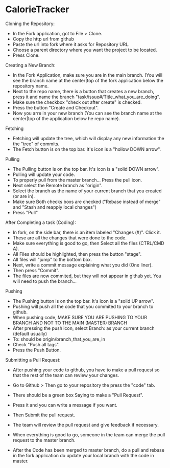 # CalorieTracker

Cloning the Repository:

- In the Fork application, got to File > Clone.
- Copy the http url from github
- Paste the url into fork where it asks for Repository URL.
- Choose a parent directory where you want the project to be located.
- Press Clone.

Creating a New Branch:

- In the Fork Application, make sure you are in the main branch. (You will see the branch name at the center|top of the fork application below the repository name.
- Next to the repo name, there is a button that creates a new branch, press it and name the branch "task/issue#/Title_what_you_are_doing".
- Make sure the checkbox "check out after create" is checked.
- Press the button "Create and Checkout".
- Now you arre in your new branch (You can see the branch name at the center|top of the application below he repo name).

Fetching

- Fetching will update the tree, which will display any new information the the "tree" of commits.
- The Fetch button is on the top bar. It's icon is a "hollow DOWN arrow".

Pulling

- The Pulling button is on the top bar. It's icon is a "solid DOWN arrow".
- Pulling will update your code.
- To properly pull from the master branch... Press the pull icon.
- Next select the Remote branch as "origin".
- Select the branch as the name of your current branch that you created (or are in).
- Make sure Both checks boxs are checked ("Rebase instead of merge" and "Stash and reapply local changes")
- Press "Pull"

After Completing a task (Coding):

- In fork, on the side bar, there is an item labeled "Changes (#)". Click it.
- These are all the changes that were done to the code.
- Make sure everything is good to go, then Select all the files (CTRL/CMD A).
- All Files should be highlighted, then press the button "stage".
- All files will "jump" to the bottom box.
- Next, write a commit message explaining what you did (One liner).
- Then press "Commit".
- The files are now commited, but they will not appear in github yet. You will need to push the branch...

Pushing

- The Pushing button is on the top bar. It's icon is a "solid UP arrow".
- Pushing will push all the code that you commited to your branch to github.
- When pushing code, MAKE SURE YOU ARE PUSHING TO YOUR BRANCH AND NOT TO THE MAIN (MASTER) BRANCH
- After pressing the push icon, select Branch: as your current branch (default usually)
- To: should be origin/branch_that_you_are_in
- Check "Push all tags".
- Press the Push Button.

Submitting a Pull Request:

- After pushing your code to github, you have to make a pull request so that the rest of the team can review your changes.
- Go to Github > Then go to your repository the press the "code" tab.
- There should be a green box Saying to make a "Pull Request".
- Press it and you can write a message if you want.
- Then Submit the pull request.
- The team will review the pull request and give feedback if necessary.
- When everything is good to go, someone in the team can merge the pull request to the master branch.

- After the Code has been merged to master branch, do a pull and rebase in the fork application do update your local branch with the code in master.




